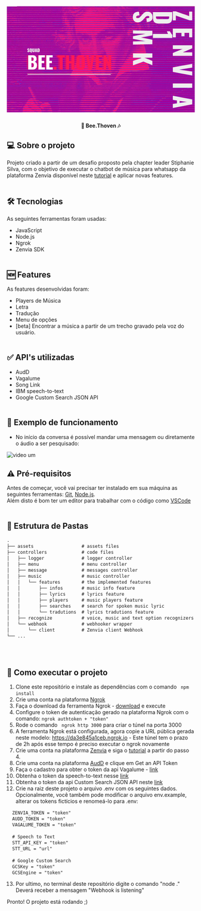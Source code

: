 <h1 align="center">
    <img alt="Bee.thoven" title="Bee.thoven" src="./assets/banner.png" />
</h1>

<h4 align="center">
	🐝 Bee.Thoven 🎶
</h4>

## 💻 Sobre o projeto

Projeto criado a partir de um desafio proposto pela chapter leader Stiphanie Silva, com o objetivo de executar o chatbot de música para whatsapp da plataforma Zenvia disponível neste <a href="https://www.zenvia.com/blog/developers/whatsapp-bot-nodejs/">tutorial</a> e aplicar novas features. 
<br/><br/>

## 🛠 Tecnologias

As seguintes ferramentas foram usadas:

- JavaScript
- Node.js
- Ngrok
- Zenvia SDK
<br/><br/>

## 🆕 Features

As features desenvolvidas foram:

- Players de Música
- Letra
- Tradução
- Menu de opções
- [beta] Encontrar a música a partir de um trecho gravado pela voz do usuário.
<br/><br/>

## ✅ API's utilizadas

- AudD
- Vagalume
- Song Link
- IBM speech-to-text 
- Google Custom Search JSON API
<br/><br/>

## 🎉 Exemplo de funcionamento

- No início da conversa é possível mandar uma mensagem ou diretamente o áudio a ser pesquisado:

<img src="./assets/video1.gif" alt="video um"  width="150" />



## ⚠️ Pré-requisitos

Antes de começar, você vai precisar ter instalado em sua máquina as seguintes ferramentas:
[Git](https://git-scm.com), [Node.js](https://nodejs.org/en/).<br/>
Além disto é bom ter um editor para trabalhar com o código como [VSCode](https://code.visualstudio.com/)
<br/><br/>

## 📁 Estrutura de Pastas

```
.
├── assets                  # assets files
├── controllers             # code files
│   ├── logger              # logger controller
│   ├── menu                # menu controller
│   ├── message             # messages controller
│   ├── music               # music controller
│   │   └── features        # the implemented features
│   │       ├── infos       # music info feature
│   │       ├── lyrics      # lyrics feature
│   │       ├── players     # music players feature
│   │       ├── searches    # search for spoken music lyric
│   │       └── tradutions  # lyrics tradutions feature
│   ├── recognize           # voice, music and text option recognizers
│   └── webhook             # webhooker wrapper
│       └── client          # Zenvia client Webhook
└── ...
```
<br/><br/>

## 🚀 Como executar o projeto

1. Clone este repositório e instale as dependências com o comando <code> npm install </code>
2. Crie uma conta na plataforma <a href="https://ngrok.com/">Ngrok</a> 
3. Faça o download da ferramenta Ngrok - <a href="https://ngrok.com/download">download</a> e execute
4. Configure o token de autenticação gerado na plataforma Ngrok com o comando: <code>ngrok authtoken + "token"</code>
5. Rode o comando <code> ngrok http 3000</code> para criar o túnel na porta 3000
6. A ferramenta Ngrok está configurada, agora copie a URL pública gerada neste modelo: https://da3e845a1ceb.ngrok.io - Este túnel tem o prazo de 2h após esse tempo é preciso executar o ngrok novamente
7. Crie uma conta na plataforma <a href="https://app.zenvia.com">Zenvia</a> e siga o <a href="https://www.zenvia.com/blog/developers/whatsapp-bot-nodejs/">tutorial</a> a partir do passo 4.
8. Crie uma conta na plataforma <a href="https://audd.io/">AudD</a> e clique em Get an API Token
9. Faça o cadastro para obter o token da api Vagalume - <a href="https://api.vagalume.com.br/">link</a>
10. Obtenha o token da speech-to-text nesse <a href="https://cloud.ibm.com/catalog/services/speech-to-text">link</a>
11. Obtenha o token da api Custom Search JSON API neste <a href="https://developers.google.com/custom-search/v1/overview">link</a> 
12. Crie na raiz deste projeto o arquivo .env com os seguintes dados. Opcionalmente, você também pode modificar o arquivo env.example, alterar os tokens fictícios e renomeá-lo para .env:
  
```
  ZENVIA_TOKEN = "token"
  AUDD_TOKEN = "token"
  VAGALUME_TOKEN = "token"

  # Speech to Text
  STT_API_KEY = "token"
  STT_URL = "url"

  # Google Custom Search
  GCSKey = "token"
  GCSEngine = "token"
```

13. Por ultimo, no terminal deste repositório digite o comando "node ." 
Deverá receber a mensagem "Webhook is listening"

Pronto! O projeto está rodando ;)

